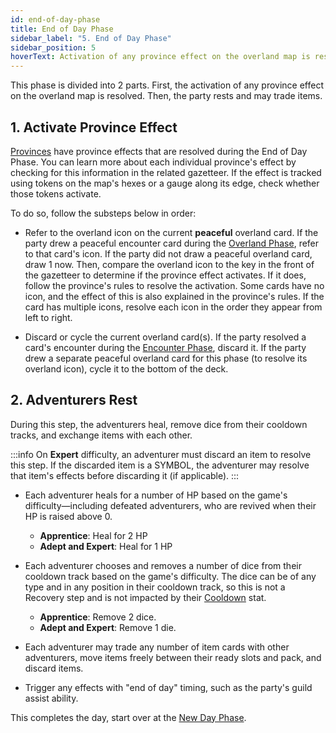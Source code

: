 ```yaml
---
id: end-of-day-phase
title: End of Day Phase
sidebar_label: "5. End of Day Phase"
sidebar_position: 5
hoverText: Activation of any province effect on the overland map is resolved. Then, the party rests and may trade items.
---
```


This phase is divided into 2 parts. First, the activation of any province effect on the overland map is resolved. Then, the party rests and may trade items.

## 1. Activate Province Effect
[Provinces](/docs/category/provinces/) have province effects that are resolved during the End of Day Phase. You can learn more about each individual province's effect by checking for this information in the related gazetteer. If the effect is tracked using tokens on the map's hexes or a gauge along its edge, check whether those tokens activate. 

To do so, follow the substeps below in order:

- Refer to the overland icon on the current **peaceful** overland card. If the party drew a peaceful encounter card during the [Overland Phase](/docs/all/day/overland-phase), refer to that card's icon. If the party did not draw a peaceful overland card, draw 1 now. Then, compare the overland icon to the key in the front of the gazetteer to determine if the province effect activates. If it does, follow the province's rules to resolve the activation. Some cards have no icon, and the effect of this is also explained in the province's rules. If the card has multiple icons, resolve each icon in the order they appear from left to right.

- Discard or cycle the current overland card(s). If the party resolved a card's encounter during the [Encounter Phase](/docs/all/day/encounter-phase), discard it. If the party drew a separate peaceful overland card for this phase (to resolve its overland icon), cycle it to the bottom of the deck.


## 2. Adventurers Rest
During this step, the adventurers heal, remove dice from their cooldown tracks, and exchange items with each other. 

:::info
On **Expert** difficulty, an adventurer must discard an item to resolve this step. If the discarded item is a SYMBOL, the adventurer may resolve that item's effects before discarding it (if applicable).
:::

- Each adventurer heals for a number of HP based on the game's difficulty—including defeated adventurers, who are revived when their HP is raised above 0.
    - **Apprentice**: Heal for 2 HP
    - **Adept and Expert**: Heal for 1 HP

- Each adventurer chooses and removes a number of dice from their cooldown track based on the game's difficulty. The dice can be of any type and in any position in their cooldown track, so this is not a Recovery step and is not impacted by their [Cooldown](/docs/all/stats/cooldown) stat.
    - **Apprentice**: Remove 2 dice.
    - **Adept and Expert**: Remove 1 die.

- Each adventurer may trade any number of item cards with other adventurers, move items freely between their ready slots and pack, and discard items.

- Trigger any effects with "end of day" timing, such as the party's guild assist ability.

This completes the day, start over at the [New Day Phase](/docs/all/day/new-day-phase).